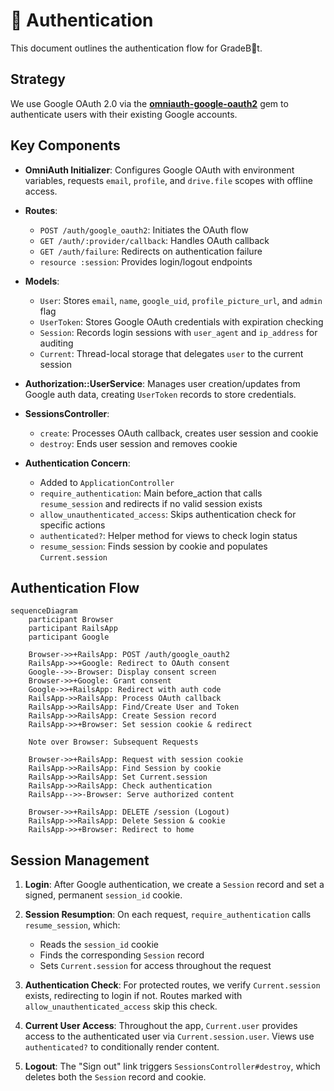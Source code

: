 # 🔐 Authentication

This document outlines the authentication flow for GradeB🤖t.

## Strategy

We use Google OAuth 2.0 via the **[omniauth-google-oauth2](https://github.com/zquestz/omniauth-google-oauth2)** gem to authenticate users with their existing Google accounts.

## Key Components

* **OmniAuth Initializer**: Configures Google OAuth with environment variables, requests `email`, `profile`, and `drive.file` scopes with offline access.

* **Routes**:
  * `POST /auth/google_oauth2`: Initiates the OAuth flow
  * `GET /auth/:provider/callback`: Handles OAuth callback
  * `GET /auth/failure`: Redirects on authentication failure
  * `resource :session`: Provides login/logout endpoints

* **Models**:
  * `User`: Stores `email`, `name`, `google_uid`, `profile_picture_url`, and `admin` flag
  * `UserToken`: Stores Google OAuth credentials with expiration checking
  * `Session`: Records login sessions with `user_agent` and `ip_address` for auditing
  * `Current`: Thread-local storage that delegates `user` to the current session

* **Authorization::UserService**: Manages user creation/updates from Google auth data, creating `UserToken` records to store credentials.

* **SessionsController**:
  * `create`: Processes OAuth callback, creates user session and cookie
  * `destroy`: Ends user session and removes cookie

* **Authentication Concern**:
  * Added to `ApplicationController`
  * `require_authentication`: Main before_action that calls `resume_session` and redirects if no valid session exists
  * `allow_unauthenticated_access`: Skips authentication check for specific actions
  * `authenticated?`: Helper method for views to check login status
  * `resume_session`: Finds session by cookie and populates `Current.session`

## Authentication Flow

```mermaid
sequenceDiagram
    participant Browser
    participant RailsApp
    participant Google

    Browser->>+RailsApp: POST /auth/google_oauth2
    RailsApp->>+Google: Redirect to OAuth consent
    Google-->>-Browser: Display consent screen
    Browser->>+Google: Grant consent
    Google->>+RailsApp: Redirect with auth code
    RailsApp->>RailsApp: Process OAuth callback
    RailsApp->>RailsApp: Find/Create User and Token
    RailsApp->>RailsApp: Create Session record
    RailsApp->>+Browser: Set session cookie & redirect
    
    Note over Browser: Subsequent Requests
    
    Browser->>+RailsApp: Request with session cookie
    RailsApp->>RailsApp: Find Session by cookie
    RailsApp->>RailsApp: Set Current.session
    RailsApp->>RailsApp: Check authentication
    RailsApp-->>-Browser: Serve authorized content
    
    Browser->>+RailsApp: DELETE /session (Logout)
    RailsApp->>RailsApp: Delete Session & cookie
    RailsApp->>+Browser: Redirect to home
```

## Session Management

1. **Login**: After Google authentication, we create a `Session` record and set a signed, permanent `session_id` cookie.

2. **Session Resumption**: On each request, `require_authentication` calls `resume_session`, which:
   * Reads the `session_id` cookie
   * Finds the corresponding `Session` record
   * Sets `Current.session` for access throughout the request

3. **Authentication Check**: For protected routes, we verify `Current.session` exists, redirecting to login if not. Routes marked with `allow_unauthenticated_access` skip this check.

4. **Current User Access**: Throughout the app, `Current.user` provides access to the authenticated user via `Current.session.user`. Views use `authenticated?` to conditionally render content.

5. **Logout**: The "Sign out" link triggers `SessionsController#destroy`, which deletes both the `Session` record and cookie.